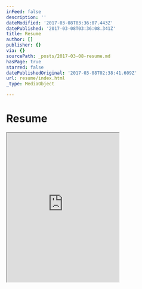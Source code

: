 ```yaml
---
inFeed: false
description: ''
dateModified: '2017-03-08T03:36:07.443Z'
datePublished: '2017-03-08T03:36:08.341Z'
title: Resume
author: []
publisher: {}
via: {}
sourcePath: _posts/2017-03-08-resume.md
hasPage: true
starred: false
datePublishedOriginal: '2017-03-08T02:38:41.609Z'
url: resume/index.html
_type: MediaObject

---
```

# Resume

<iframe src="https://the-grid.github.io/ed-userhtml/?g=eJxlkEsPATEURvd-RXMTO7QiHhkqsZSwsrKcx51p6UPaMsOvN6ZYsDxncb6b21vJ0qUaSS2LIDjMZ-zSABEoKxE4TFmH3uUcRAgXn1Dq6_Q-yq2mnu7Z_hAmuGu2m9O2WRwp6gwLIF0ys65Ax4EB0amrpHlPfPkz0gqfO6uUNBUHY1sMd4UcYiEhxhpcxgsTMmasP2gLzTCKFy87jr2XuAkgqVK2Lq9KtW1EQ2rMzjL8Wm0ff8r_mPWKxietn-C9aQw" height="400" style=""></iframe>